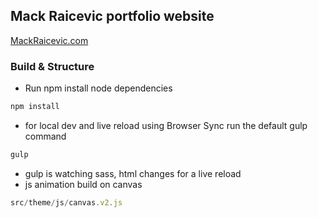 ## Mack Raicevic portfolio website

[MackRaicevic.com](https://mackraicevic.com/)


### Build & Structure

- Run npm install node dependencies
```bash
npm install
```

- for local dev and live reload using Browser Sync run the default gulp command
```js
gulp
```

- gulp is watching sass, html changes for a live reload
- js animation build on canvas 
```js
src/theme/js/canvas.v2.js
```


